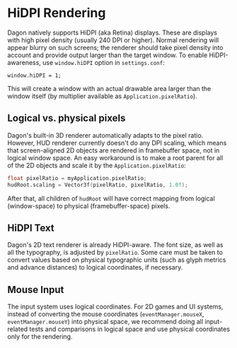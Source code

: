 # HiDPI Rendering

Dagon natively supports HiDPI (aka Retina) displays. These are displays with high pixel density (usually 240 DPI or higher). Normal rendering will appear blurry on such screens; the renderer should take pixel density into account and provide output larger than the target window. To enable HiDPI-awareness, use `window.hiDPI` option in `settings.conf`:

```
window.hiDPI = 1;
```

This will create a window with an actual drawable area larger than the window itself (by multiplier available as `Application.pixelRatio`).

## Logical vs. physical pixels

Dagon's built-in 3D renderer automatically adapts to the pixel ratio. However, HUD renderer currently doesn't do any DPI scaling, which means that screen-aligned 2D objects are rendered in framebuffer space, not in logical window space. An easy workaround is to make a root parent for all of the 2D objects and scale it by the `Application.pixelRatio`:

```d
float pixelRatio = myApplication.pixelRatio;
hudRoot.scaling = Vector3f(pixelRatio, pixelRatio, 1.0f);
```

After that, all children of `hudRoot` will have correct mapping from logical (window-space) to physical (framebuffer-space) pixels.

## HiDPI Text

Dagon's 2D text renderer is already HiDPI-aware. The font size, as well as all the typography, is adjusted by `pixelRatio`. Some care must be taken to convert values based on physical typographic units (such as glyph metrics and advance distances) to logical coordinates, if necessary.

## Mouse Input

The input system uses logical coordinates. For 2D games and UI systems, instead of converting the mouse coordinates (`eventManager.mouseX`, `eventManager.mouseY`) into physical space, we recommend doing all input-related tests and comparisons in logical space and use physical coordinates only for the rendering.
